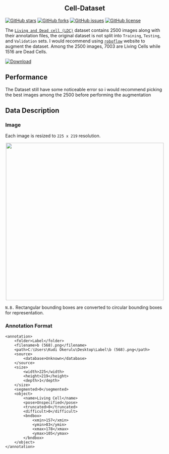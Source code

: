 <h2 align="center">Cell-Dataset</h2>

[![GitHub stars](https://img.shields.io/github/stars/maxKudi/Cell-Dataset)](https://github.com/maxKudi/Cell-Dataset/stargazers)
[![GitHub forks](https://img.shields.io/github/forks/maxKudi/Cell-Dataset)](https://github.com/maxKudi/Cell-Dataset/network)
[![GitHub issues](https://img.shields.io/github/issues/maxKudi/Cell-Dataset)](https://github.com/maxKudi/Cell-Dataset/issues)
[![GitHub license](https://img.shields.io/github/license/maxKudi/Cell-Dataset)](https://github.com/maxKudi/Cell-Dataset/blob/master/LICENSE)

The [```Living and Dead cell (LDC)```](https://github.com/maxKudi/Cell-Dataset/) dataset contains 2500 images along with their annotation files, the original dataset is not   split into ```Training```, ```Testing```, and ```Validation``` sets. I would recommend using [```roboflow```](https://github.com/roboflow-ai) website to augment the dataset. Among the 2500 images, 7003 are Living Cells while 1516 are Dead Cells. 

[![Download](https://img.shields.io/badge/download-dataset-f20a0a.svg?longCache=true&style=flat)](https://github.com/maxKudi/Cell-Dataset/archive/master.zip)

## Performance 
The Dataset still have some noticeable error so i would recommend picking the best images among the 2500 before performing the augmentation 

## Data Description

### Image 
Each image is resized to ```225 x 219``` resolution. 
<p align="center">
  <img src="https://user-images.githubusercontent.com/22647359/127229072-5d6a41c8-7f9f-4e35-abc9-0460a37c9b64.png" width="500">
</p>

`N.B.` Rectangular bounding boxes are converted to circular bounding boxes for representation.

### Annotation Format

```
<annotation>
	<folder>Label</folder>
	<filename>b (568).png</filename>
	<path>C:\Users\Kudi Okerulu\Desktop\Label\b (568).png</path>
	<source>
		<database>Unknown</database>
	</source>
	<size>
		<width>225</width>
		<height>219</height>
		<depth>1</depth>
	</size>
	<segmented>0</segmented>
	<object>
		<name>Living Cell</name>
		<pose>Unspecified</pose>
		<truncated>0</truncated>
		<difficult>0</difficult>
		<bndbox>
			<xmin>157</xmin>
			<ymin>83</ymin>
			<xmax>178</xmax>
			<ymax>105</ymax>
		</bndbox>
	</object>
</annotation>

```

[1]: http://ietdl.org/t/kmgztb

